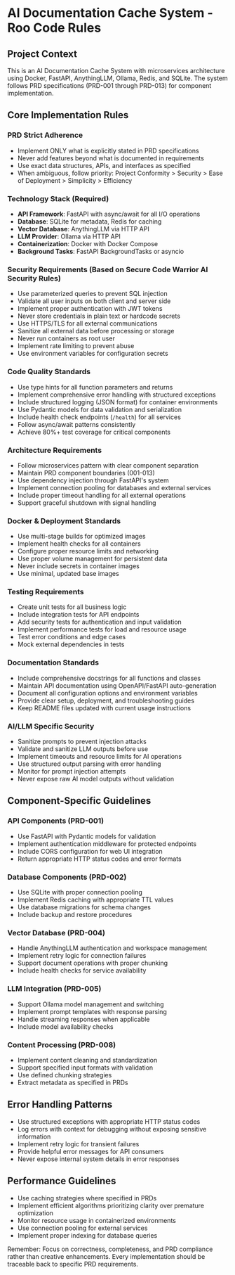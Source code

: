 # AI Documentation Cache System - Roo Code Rules

## Project Context
This is an AI Documentation Cache System with microservices architecture using Docker, FastAPI, AnythingLLM, Ollama, Redis, and SQLite. The system follows PRD specifications (PRD-001 through PRD-013) for component implementation.

## Core Implementation Rules

### PRD Strict Adherence
- Implement ONLY what is explicitly stated in PRD specifications
- Never add features beyond what is documented in requirements
- Use exact data structures, APIs, and interfaces as specified
- When ambiguous, follow priority: Project Conformity > Security > Ease of Deployment > Simplicity > Efficiency

### Technology Stack (Required)
- **API Framework**: FastAPI with async/await for all I/O operations
- **Database**: SQLite for metadata, Redis for caching
- **Vector Database**: AnythingLLM via HTTP API
- **LLM Provider**: Ollama via HTTP API
- **Containerization**: Docker with Docker Compose
- **Background Tasks**: FastAPI BackgroundTasks or asyncio

### Security Requirements (Based on Secure Code Warrior AI Security Rules)
- Use parameterized queries to prevent SQL injection
- Validate all user inputs on both client and server side
- Implement proper authentication with JWT tokens
- Never store credentials in plain text or hardcode secrets
- Use HTTPS/TLS for all external communications
- Sanitize all external data before processing or storage
- Never run containers as root user
- Implement rate limiting to prevent abuse
- Use environment variables for configuration secrets

### Code Quality Standards
- Use type hints for all function parameters and returns
- Implement comprehensive error handling with structured exceptions
- Include structured logging (JSON format) for container environments
- Use Pydantic models for data validation and serialization
- Include health check endpoints (`/health`) for all services
- Follow async/await patterns consistently
- Achieve 80%+ test coverage for critical components

### Architecture Requirements
- Follow microservices pattern with clear component separation
- Maintain PRD component boundaries (001-013)
- Use dependency injection through FastAPI's system
- Implement connection pooling for databases and external services
- Include proper timeout handling for all external operations
- Support graceful shutdown with signal handling

### Docker & Deployment Standards
- Use multi-stage builds for optimized images
- Implement health checks for all containers
- Configure proper resource limits and networking
- Use proper volume management for persistent data
- Never include secrets in container images
- Use minimal, updated base images

### Testing Requirements
- Create unit tests for all business logic
- Include integration tests for API endpoints
- Add security tests for authentication and input validation
- Implement performance tests for load and resource usage
- Test error conditions and edge cases
- Mock external dependencies in tests

### Documentation Standards
- Include comprehensive docstrings for all functions and classes
- Maintain API documentation using OpenAPI/FastAPI auto-generation
- Document all configuration options and environment variables
- Provide clear setup, deployment, and troubleshooting guides
- Keep README files updated with current usage instructions

### AI/LLM Specific Security
- Sanitize prompts to prevent injection attacks
- Validate and sanitize LLM outputs before use
- Implement timeouts and resource limits for AI operations
- Use structured output parsing with error handling
- Monitor for prompt injection attempts
- Never expose raw AI model outputs without validation

## Component-Specific Guidelines

### API Components (PRD-001)
- Use FastAPI with Pydantic models for validation
- Implement authentication middleware for protected endpoints
- Include CORS configuration for web UI integration
- Return appropriate HTTP status codes and error formats

### Database Components (PRD-002)
- Use SQLite with proper connection pooling
- Implement Redis caching with appropriate TTL values
- Use database migrations for schema changes
- Include backup and restore procedures

### Vector Database (PRD-004)
- Handle AnythingLLM authentication and workspace management
- Implement retry logic for connection failures
- Support document operations with proper chunking
- Include health checks for service availability

### LLM Integration (PRD-005)
- Support Ollama model management and switching
- Implement prompt templates with response parsing
- Handle streaming responses when applicable
- Include model availability checks

### Content Processing (PRD-008)
- Implement content cleaning and standardization
- Support specified input formats with validation
- Use defined chunking strategies
- Extract metadata as specified in PRDs

## Error Handling Patterns
- Use structured exceptions with appropriate HTTP status codes
- Log errors with context for debugging without exposing sensitive information
- Implement retry logic for transient failures
- Provide helpful error messages for API consumers
- Never expose internal system details in error responses

## Performance Guidelines
- Use caching strategies where specified in PRDs
- Implement efficient algorithms prioritizing clarity over premature optimization
- Monitor resource usage in containerized environments
- Use connection pooling for external services
- Implement proper indexing for database queries

Remember: Focus on correctness, completeness, and PRD compliance rather than creative enhancements. Every implementation should be traceable back to specific PRD requirements.